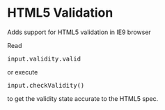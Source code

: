 HTML5 Validation
================

Adds support for HTML5 validation in IE9 browser

Read <pre>input.validity.valid</pre> or execute <pre>input.checkValidity()</pre>
to get the validity state accurate to the HTML5 spec.